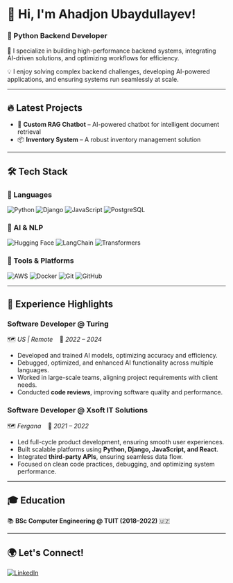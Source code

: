 # 👋 Hi, I'm Ahadjon Ubaydullayev!  
### 🚀 Python Backend Developer  

🚀 I specialize in building high-performance backend systems, integrating AI-driven solutions, and optimizing workflows for efficiency.

💡 I enjoy solving complex backend challenges, developing AI-powered applications, and ensuring systems run seamlessly at scale.

---

## 🔥 Latest Projects  
- 🧠 **Custom RAG Chatbot** – AI-powered chatbot for intelligent document retrieval  
- 📦 **Inventory System** – A robust inventory management solution  

---

## 🛠️ Tech Stack  

### 🔹 Languages  
![Python](https://img.shields.io/badge/Python-3776AB?style=for-the-badge&logo=python&logoColor=white) ![Django](https://img.shields.io/badge/Django-092E20?style=for-the-badge&logo=django&logoColor=white) ![JavaScript](https://img.shields.io/badge/JavaScript-F7DF1E?style=for-the-badge&logo=javascript&logoColor=black) ![PostgreSQL](https://img.shields.io/badge/PostgreSQL-316192?style=for-the-badge&logo=postgresql&logoColor=white)  

### 🔹 AI & NLP  
![Hugging Face](https://img.shields.io/badge/HuggingFace-FFAA00?style=for-the-badge&logo=huggingface&logoColor=white) ![LangChain](https://img.shields.io/badge/LangChain-0A66C2?style=for-the-badge&logo=langchain&logoColor=white) ![Transformers](https://img.shields.io/badge/Transformers-FF5733?style=for-the-badge&logo=ai&logoColor=white)  

### 🔹 Tools & Platforms  
![AWS](https://img.shields.io/badge/AWS-232F3E?style=for-the-badge&logo=amazon-aws&logoColor=white) ![Docker](https://img.shields.io/badge/Docker-2496ED?style=for-the-badge&logo=docker&logoColor=white) ![Git](https://img.shields.io/badge/Git-F05032?style=for-the-badge&logo=git&logoColor=white) ![GitHub](https://img.shields.io/badge/GitHub-181717?style=for-the-badge&logo=github&logoColor=white)  

---

## 💼 Experience Highlights  

### **Software Developer @ Turing**  
🗺️ *US | Remote* &nbsp;&nbsp; 📅 *2022 – 2024*  
- Developed and trained AI models, optimizing accuracy and efficiency.  
- Debugged, optimized, and enhanced AI functionality across multiple languages.  
- Worked in large-scale teams, aligning project requirements with client needs.  
- Conducted **code reviews**, improving software quality and performance.  

### **Software Developer @ Xsoft IT Solutions**  
🗺️ *Fergana* &nbsp;&nbsp; 📅 *2021 – 2022*  
- Led full-cycle product development, ensuring smooth user experiences.  
- Built scalable platforms using **Python, Django, JavaScript, and React**.  
- Integrated **third-party APIs**, ensuring seamless data flow.  
- Focused on clean code practices, debugging, and optimizing system performance.   
---

## 🎓 Education  
📚 **BSc Computer Engineering @ TUIT (2018–2022)** 🇺🇿  

---

## 🌍 Let's Connect!  
[![LinkedIn](https://img.shields.io/badge/LinkedIn-0A66C2?style=for-the-badge&logo=linkedin&logoColor=white)](https://linkedin.com/in/ahadjon-ubaydullayev-ba1589233/)  
